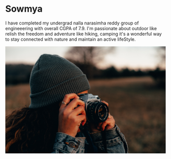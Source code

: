 # Sowmya

I have completed my undergrad nalla narasimha reddy group of engineeering  with  overall CGPA of 7.9. I'm passionate about outdoor  like relish the freedom and adventure  like hiking, camping it's a wonderful way to stay connected  with nature and maintain  an active lifeStyle.

![Sowmya](https://github.com/S566484/my2_Boppidi/blob/main/joshua-hanson-e616t35Vbeg-unsplash.jpg)
